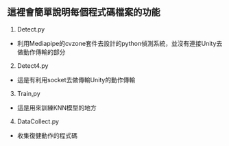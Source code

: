 ## 這裡會簡單說明每個程式碼檔案的功能

1. Detect.py
- 利用Mediapipe的cvzone套件去設計的python偵測系統，並沒有連接Unity去做動作傳輸的部分
2. Detect4.py
- 這是有利用socket去做傳輸Unity的動作傳輸
3. Train,py
- 這是用來訓練KNN模型的地方
4. DataCollect.py
- 收集復健動作的程式碼

